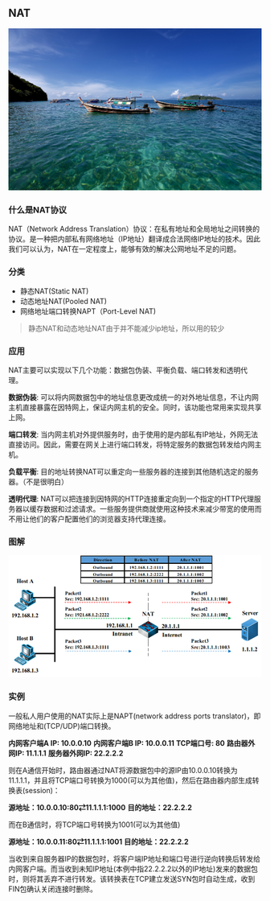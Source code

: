 ## NAT

![NAT](../assets/nat_guide.jpg)

### 什么是NAT协议

NAT（Network Address Translation）协议：在私有地址和全局地址之间转换的协议。是一种把内部私有网络地址（IP地址）翻译成合法网络IP地址的技术。因此我们可以认为，NAT在一定程度上，能够有效的解决公网地址不足的问题。

### 分类

- 静态NAT(Static NAT)
- 动态地址NAT(Pooled NAT)
- 网络地址端口转换NAPT（Port-Level NAT)
> 静态NAT和动态地址NAT由于并不能减少ip地址，所以用的较少

### 应用
NAT主要可以实现以下几个功能：数据包伪装、平衡负载、端口转发和透明代理。

**数据伪装**: 可以将内网数据包中的地址信息更改成统一的对外地址信息，不让内网主机直接暴露在因特网上，保证内网主机的安全。同时，该功能也常用来实现共享上网。

**端口转发**: 当内网主机对外提供服务时，由于使用的是内部私有IP地址，外网无法直接访问。因此，需要在网关上进行端口转发，将特定服务的数据包转发给内网主机。

**负载平衡**: 目的地址转换NAT可以重定向一些服务器的连接到其他随机选定的服务器。（不是很明白）

**透明代理**: NAT可以把连接到因特网的HTTP连接重定向到一个指定的HTTP代理服务器以缓存数据和过滤请求。一些服务提供商就使用这种技术来减少带宽的使用而不用让他们的客户配置他们的浏览器支持代理连接。

### 图解

![NAT](../assets/nat_example.png)

### 实例

一般私人用户使用的NAT实际上是NAPT(network address ports translator)，即网络地址和(TCP/UDP)端口转换。

**内网客户端A IP: 10.0.0.10**
**内网客户端B IP: 10.0.0.11**
**TCP端口号: 80**
**路由器外网IP: 11.1.1.1**
**服务器外网IP: 22.2.2.2**

则在A通信开始时，路由器通过NAT将源数据包中的源IP由10.0.0.10转换为11.1.1.1，并且将TCP端口号转换为1000(可以为其他值)，然后在路由器内部生成转换表(session)：

**源地址：10.0.0.10:80⇄11.1.1.1:1000**
**目的地址：22.2.2.2**

而在B通信时，将TCP端口号转换为1001(可以为其他值)

**源地址：10.0.0.11:80⇄11.1.1.1:1001**
**目的地址：22.2.2.2**

当收到来自服务器IP的数据包时，将客户端IP地址和端口号进行逆向转换后转发给内网客户端。而当收到未知IP地址(本例中指22.2.2.2以外的IP地址)发来的数据包时，则将其丢弃不进行转发。该转换表在TCP建立发送SYN包时自动生成，收到FIN包确认关闭连接时删除。